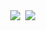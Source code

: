<div align="center">
  <img src="https://img.shields.io/badge/R-white.svg?style=for-the-badge&logo=R&logoColor=276DC3" />&nbsp
  <img src="https://img.shields.io/badge/Python-20232a.svg?style=for-the-badge&logo=Python&logoColor=#3776AB" />&nbsp
</div>

